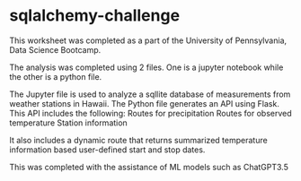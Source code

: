# sqlalchemy-challenge
This worksheet was completed as a part of the University of Pennsylvania, Data Science Bootcamp. 

The analysis was completed using 2 files. One is a jupyter notebook while the other is a python file. 

The Jupyter file is used to analyze a sqllite database of measurements from weather stations in Hawaii. 
The Python file generates an API using Flask. This API includes the following:
  Routes for precipitation
  Routes for observed temperature
  Station information
  
It also includes a dynamic route that returns summarized temperature information based user-defined start and stop dates. 

This was completed with the assistance of ML models such as ChatGPT3.5
